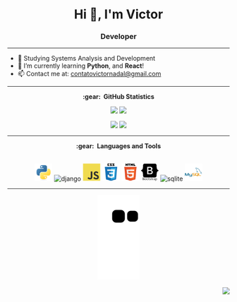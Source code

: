 <h1 align="center">Hi 👋, I'm Victor</h1>
<h3 align="center">Developer</h3>


<hr/>

- 👋 Studying Systems Analysis and Development
- 🌱 I’m currently learning **Python**, and **React**!
- 📫 Contact me at: contatovictornadal@gmail.com

<hr/>

<div align="center">
  
  <summary><b>:gear: &nbsp;GitHub Statistics</b></summary>
    <p align="center">
       <img height="143px" src="https://github-readme-stats.vercel.app/api?username=victorNadall&show_icons=true&include_all_commits=true&count_private=true&theme=react&hide_border=true&bg_color=0D1117&title_color=7217D4&icon_color=7217D4" />         
       <img height="140px" src="https://github-readme-stats.vercel.app/api/top-langs/?username=victorNadall&langs_count=10&layout=compact&theme=react&hide_border=true&bg_color=0D1117&title_color=7217D4&icon_color=7217D4" />
    </p>

  

  <a href = "mailto:contatovictornadal@gmail.com"><img src="https://img.shields.io/badge/-Gmail-%23333?style=for-the-badge&logo=gmail&logoColor=white" target="_blank"></a>
  <a href="https://www.linkedin.com/in/victor-augusto-8948a9226/" target="_blank"><img src="https://img.shields.io/badge/-LinkedIn-%230077B5?style=for-the-badge&logo=linkedin&logoColor=white" target="_blank"></a> 
  
<hr/>

<div align="center">
  
  <summary><b>:gear: &nbsp;Languages and Tools</b></summary>
    <p align="center">
    <br>
    <img src="https://raw.githubusercontent.com/devicons/devicon/master/icons/python/python-original.svg" alt="python" width="40" height="40"/>
    <img src="https://cdn.worldvectorlogo.com/logos/django.svg" alt="django" width="40" height="40"/>
    <img src="https://raw.githubusercontent.com/devicons/devicon/master/icons/javascript/javascript-original.svg" alt="javascript" width="40" height="40"/>  
    <img src="https://raw.githubusercontent.com/devicons/devicon/master/icons/css3/css3-original-wordmark.svg" alt="css3" width="40" height="40"/>  
    <img src="https://raw.githubusercontent.com/devicons/devicon/master/icons/html5/html5-original-wordmark.svg" alt="html5" width="40" height="40"/> 
    <img src="https://raw.githubusercontent.com/devicons/devicon/master/icons/bootstrap/bootstrap-plain-wordmark.svg" alt="bootstrap" width="40" height="40"/>  
    <img src="https://www.vectorlogo.zone/logos/sqlite/sqlite-icon.svg" alt="sqlite" width="40" height="40"/>
    <img src="https://raw.githubusercontent.com/devicons/devicon/master/icons/mysql/mysql-original-wordmark.svg" alt="mysql" width="40" height="40"/>
 
<hr/>

  ![Snake animation](https://github.com/victorNadall/victorNadall/blob/output/github-contribution-grid-snake.svg)
 
</div>


<p align="right">
<img src="https://komarev.com/ghpvc/?username=victorNadall&style=plastic&label=Views"><img>
</p>

